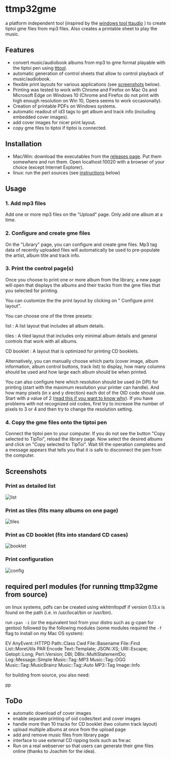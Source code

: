 # ttmp32gme
a platform independent tool (inspired by the [windows tool ttaudio](https://github.com/sidiandi/ttaudio) ) to create tiptoi gme files from mp3 files. Also creates a printable sheet to play the music.

## Features
* convert music/audiobook albums from mp3 to gme format playable with the tiptoi pen using [tttool](http://tttool.entropia.de/).
* automatic generation of control sheets that allow to control playback of music/audiobook.
* flexible print layouts for various applications (see [screenshots](#screenshots) below).
* Printing was tested to work with Chrome and Firefox on Mac Os and Microsoft Edge on Windows 10 (Chrome and Firefox do not print with high enough resolution on Win 10, Opera seems to work occasionally).
* Creation of printable PDFs on Windows systems.
* automatic readout of id3 tags to get album and track info (including embedded cover images).
* add cover images for nicer print layout.
* copy gme files to tiptoi if tiptoi is connected.

## Installation
* Mac/Win: download the executables from the [releases page](https://github.com/thawn/ttmp32gme/releases). Put them somewhere and run them. Open localhost:10020 with a browser of your choice (except Internet Explorer).
* linux: run the perl sources (see [instructions](#required-perl-modules-for-running-ttmp32gme-from-source) below)

## Usage
### 1. Add mp3 files
Add one or more mp3 files on the "Upload" page. Only add one
album at a time.

### 2. Configure and create gme files</h4>
On the "Library" page, you can configure and create gme
files. Mp3 tag data of recently uploaded files will automatically be used to
pre-populate the artist, album title and track info.

### 3. Print the control page(s)
Once you choose to print one or more album from the library,
a new page will open that displays the albums and their tracks from the gme
files that you selected for printing.

You can customize the the print layout by clicking on "<span
class="glyphicon glyphicon-cog"></span> Configure print layout".

You can choose one of the three presets:

list
: A list layout that includes all album details.

tiles
: A tiled layout that includes only minimal album details and general controls that work with all albums.

CD booklet
: A layout that is optimized for printing CD booklets.

Alternatively, you can manually choose which parts (cover image, album
information, album control buttons, track list) to display, how many columns
should be used and how large each album should be when printed.</p>

You can also configure here which resolution should be used (in DPI) for
printing (start with the maximum resolution your printer can handle). And how
many pixels (in x and y direction) each dot of the OID code should use. Start
with a value of 2 (<a href="https://en.wikipedia.org/wiki/Nyquist%E2%80%93Shannon_sampling_theorem">read
this if you want to know why</a>). If you have problems with not recognized oid
codes, first try to increase the number of pixels to 3 or 4 and then try to
change the resolution setting.

### 4. Copy the gme files onto the tiptoi pen</h4>
Connect the tiptoi pen to your computer. If you do not see the button "Copy
selected to TipToi", reload the library page. Now select
the desired albums and click on "Copy selected to TipToi". Wait till the
operation completes and a message appears that tells you that it is safe to
disconnect the pen from the computer.

## Screenshots
### Print as detailed list
![list](https://github.com/thawn/ttmp32gme/blob/master/src/assets/images/Screen_Shot_list.jpg)

### Print as tiles (fits many albums on one page)
![tiles](https://github.com/thawn/ttmp32gme/blob/master/src/assets/images/Screen_Shot_tiles.jpg)

### Print as CD booklet (fits into standard CD cases)
![booklet](https://github.com/thawn/ttmp32gme/blob/master/src/assets/images/Screen_Shot_cd-booklet.jpg)

### Print configuration
![config](https://github.com/thawn/ttmp32gme/blob/master/src/assets/images/Screen_Shot_print-config.png)


## required perl modules (for running ttmp32gme from source)
on linux systems, pdfs can be created using wkhtmltopdf if version 0.13.x is found on the path (i.e. in /usr/local/bin or /usr/bin).

run `cpan -i` (or the equivalent tool from your distro such as g-cpan for gentoo) followed by the following
modules (some modules required the `-f` flag to install on my Mac OS system):
 
EV
AnyEvent::HTTPD
Path::Class
Cwd
File::Basename
File::Find
List::MoreUtils
PAR
Encode
Text::Template;
JSON::XS;
URI::Escape;
Getopt::Long;
Perl::Version;
DBI;
DBIx::MultiStatementDo;
Log::Message::Simple
Music::Tag::MP3
Music::Tag::OGG
Music::Tag::MusicBrainz
Music::Tag::Auto
MP3::Tag
Image::Info

for building from source, you also need:

pp

## ToDo
* automatic download of cover images
* enable separate printing of oid codes/text and cover images
* handle more than 10 tracks for CD booklet (two column track layout)
* upload multiple albums at once from the upload page
* add and remove music files from library page
* interface to use external CD ripping tools such as fre:ac
* Run on a real webserver so that users can generate their gme files online (thanks to Joachim for the idea).
